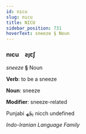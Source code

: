```yaml
---
id: nıcu
slug: nıcu
title: NICU
sidebar_position: 731
hoverText: sneeze § Noun
---
```


### nıcu&emsp;<span kind="abugida">ƨȷꞇʃ</span>

*sneeze* **§** Noun

**Verb**: to be a sneeze

**Noun**: sneeze

**Modifier**: sneeze-related

Punjabi ⁧نِچّھ⁩ nicch undefined

*Indo-Iranian Language Family*